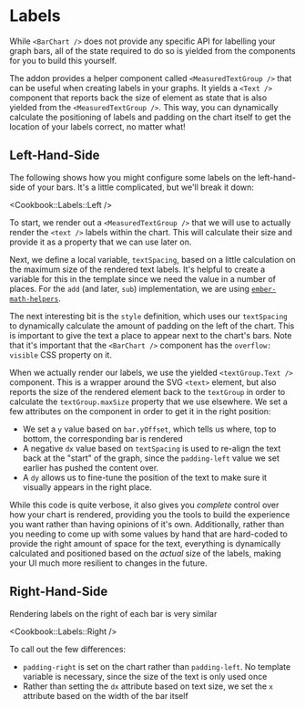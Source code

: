 # Labels

While `<BarChart />` does not provide any specific API for labelling your graph bars, all of the state required to do so is yielded from the components for you to build this yourself.

The addon provides a helper component called `<MeasuredTextGroup />` that can be useful when creating labels in your graphs. It yields a `<Text />` component that reports back the size of element as state that is also yielded from the `<MeasuredTextGroup />`. This way, you can dynamically calculate the positioning of labels and padding on the chart itself to get the location of your labels correct, no matter what!

## Left-Hand-Side

The following shows how you might configure some labels on the left-hand-side of your bars. It's a little complicated, but we'll break it down:

<Cookbook::Labels::Left />

To start, we render out a `<MeasuredTextGroup />` that we will use to actually render the `<text />` labels within the chart. This will calculate their size and provide it as a property that we can use later on.

Next, we define a local variable, `textSpacing`, based on a little calculation on the maximum size of the rendered text labels. It's helpful to create a variable for this in the template since we need the value in a number of places. For the `add` (and later, `sub`) implementation, we are using [`ember-math-helpers`](https://github.com/shipshapecode/ember-math-helpers).

The next interesting bit is the `style` definition, which uses our `textSpacing` to dynamically calculate the amount of padding on the left of the chart. This is important to give the text a place to appear next to the chart's bars. Note that it's important that the `<BarChart />` component has the `overflow: visible` CSS property on it.

When we actually render our labels, we use the yielded `<textGroup.Text />` component. This is a wrapper around the SVG `<text>` element, but also reports the size of the rendered element back to the `textGroup` in order to calculate the `textGroup.maxSize` property that we use elsewhere. We set a few attributes on the component in order to get it in the right position:

- We set a `y` value based on `bar.yOffset`, which tells us where, top to bottom, the corresponding bar is rendered
- A negative `dx` value based on `textSpacing` is used to re-align the text back at the "start" of the graph, since the `padding-left` value we set earlier has pushed the content over.
- A `dy` allows us to fine-tune the position of the text to make sure it visually appears in the right place.

While this code is quite verbose, it also gives you _complete_ control over how your chart is rendered, providing you the tools to build the experience you want rather than having opinions of it's own. Additionally, rather than you needing to come up with some values by hand that are hard-coded to provide the right amount of space for the text, everything is dynamically calculated and positioned based on the _actual_ size of the labels, making your UI much more resilient to changes in the future.

## Right-Hand-Side

Rendering labels on the right of each bar is very similar

<Cookbook::Labels::Right />

To call out the few differences:

- `padding-right` is set on the chart rather than `padding-left`. No template variable is necessary, since the size of the text is only used once
- Rather than setting the `dx` attribute based on text size, we set the `x` attribute based on the width of the bar itself
